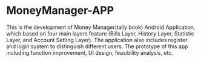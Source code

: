 # MoneyManager-APP


This is the development of Money Manager(tally book) Android Application, which based on four main layers feature (Bills Layer, History Layer, Statistic Layer, and Account Setting Layer). The application also includes register and login system to distinguish different users. The prototype of this app including function improvement, UI design, feasibility analysis, etc. 
